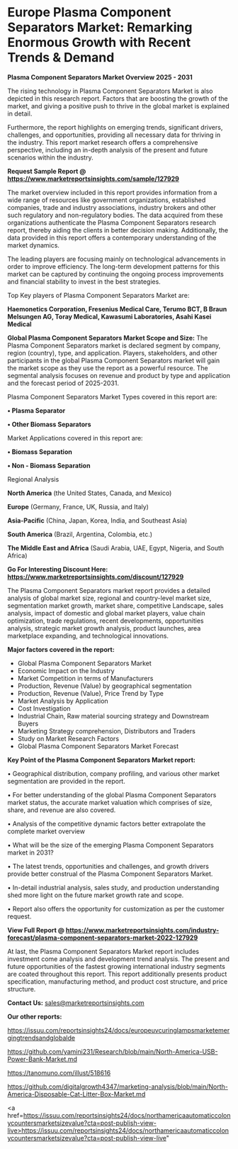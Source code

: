 # Europe Plasma Component Separators Market: Remarking Enormous Growth with Recent Trends & Demand

<Strong> Plasma Component Separators Market Overview 2025 - 2031</strong>

The rising technology in Plasma Component Separators Market is also depicted in this research report. Factors that are boosting the growth of the market, and giving a positive push to thrive in the global market is explained in detail.

Furthermore, the report highlights on emerging trends, significant drivers, challenges, and opportunities, providing all necessary data for thriving in the industry. This report market research offers a comprehensive perspective, including an in-depth analysis of the present and future scenarios within the industry.

<strong>Request Sample Report @ <a href=https://www.marketreportsinsights.com/sample/127929>https://www.marketreportsinsights.com/sample/127929</a></strong>

The market overview included in this report provides information from a wide range of resources like government organizations, established companies, trade and industry associations, industry brokers and other such regulatory and non-regulatory bodies. The data acquired from these organizations authenticate the Plasma Component Separators research report, thereby aiding the clients in better decision making. Additionally, the data provided in this report offers a contemporary understanding of the market dynamics.

The leading players are focusing mainly on technological advancements in order to improve efficiency. The long-term development patterns for this market can be captured by continuing the ongoing process improvements and financial stability to invest in the best strategies.

Top Key players of Plasma Component Separators Market are:

<strong>Haemonetics Corporation, Fresenius Medical Care, Terumo BCT, B Braun Melsungen AG, Toray Medical, Kawasumi Laboratories, Asahi Kasei Medical</strong>

<strong><b>Global Plasma Component Separators Market Scope and Size:</b></strong>
The Plasma Component Separators market is declared segment by company, region (country), type, and application. Players, stakeholders, and other participants in the global Plasma Component Separators market will gain the market scope as they use the report as a powerful resource. The segmental analysis focuses on revenue and product by type and application and the forecast period of 2025-2031.

Plasma Component Separators Market Types covered in this report are:

<strong>• Plasma Separator

• Other Biomass Separators</strong>

Market Applications covered in this report are:

<strong>• Biomass Separation

• Non - Biomass Separation</strong> 

Regional Analysis

<strong>North America</strong> (the United States, Canada, and Mexico)

<strong>Europe</strong> (Germany, France, UK, Russia, and Italy)

<strong>Asia-Pacific</strong> (China, Japan, Korea, India, and Southeast Asia)

<strong>South America</strong> (Brazil, Argentina, Colombia, etc.)

<strong>The Middle East and Africa</strong> (Saudi Arabia, UAE, Egypt, Nigeria, and South Africa)

<strong>Go For Interesting Discount Here: <a href=https://www.marketreportsinsights.com/discount/127929>https://www.marketreportsinsights.com/discount/127929</a></strong>

The Plasma Component Separators market report provides a detailed analysis of global market size, regional and country-level market size, segmentation market growth, market share, competitive Landscape, sales analysis, impact of domestic and global market players, value chain optimization, trade regulations, recent developments, opportunities analysis, strategic market growth analysis, product launches, area marketplace expanding, and technological innovations.

<strong><b>Major factors covered in the report:</b></strong>
<ul>
  <li>Global Plasma Component Separators Market </li>
  <li>Economic Impact on the Industry</li>
  <li>Market Competition in terms of Manufacturers</li>
  <li>Production, Revenue (Value) by geographical segmentation</li>
  <li>Production, Revenue (Value), Price Trend by Type</li>
  <li>Market Analysis by Application</li>
  <li>Cost Investigation</li>
  <li>Industrial Chain, Raw material sourcing strategy and Downstream Buyers</li>
  <li>Marketing Strategy comprehension, Distributors and Traders</li>
  <li>Study on Market Research Factors</li>
  <li>Global Plasma Component Separators Market Forecast</li>
</ul>

<strong><b>Key Point of the Plasma Component Separators Market report:</b></strong>

• Geographical distribution, company profiling, and various other market segmentation are provided in the report.

• For better understanding of the global Plasma Component Separators market status, the accurate market valuation which comprises of size, share, and revenue are also covered.

• Analysis of the competitive dynamic factors better extrapolate the complete market overview

• What will be the size of the emerging Plasma Component Separators market in 2031?

• The latest trends, opportunities and challenges, and growth drivers provide better construal of the Plasma Component Separators Market.

• In-detail industrial analysis, sales study, and production understanding shed more light on the future market growth rate and scope.

• Report also offers the opportunity for customization as per the customer request.

<strong><b>View Full Report @ <a href=https://www.marketreportsinsights.com/industry-forecast/plasma-component-separators-market-2022-127929>https://www.marketreportsinsights.com/industry-forecast/plasma-component-separators-market-2022-127929</a></b></strong>


At last, the Plasma Component Separators Market report includes investment come analysis and development trend analysis. The present and future opportunities of the fastest growing international industry segments are coated throughout this report. This report additionally presents product specification, manufacturing method, and product cost structure, and price structure.

<strong>Contact Us:</strong>
sales@marketreportsinsights.com

<strong>Our other reports:</strong>

<a href=https://issuu.com/reportsinsights24/docs/europeuvcuringlampsmarketemergingtrendsandglobalde>https://issuu.com/reportsinsights24/docs/europeuvcuringlampsmarketemergingtrendsandglobalde</a>

<a href=https://github.com/yamini231/Research/blob/main/North-America-USB-Power-Bank-Market.md>https://github.com/yamini231/Research/blob/main/North-America-USB-Power-Bank-Market.md</a>

<a href=https://tanomuno.com/illust/518616>https://tanomuno.com/illust/518616</a>

<a href=https://github.com/digitalgrowth4347/marketing-analysis/blob/main/North-America-Disposable-Cat-Litter-Box-Market.md>https://github.com/digitalgrowth4347/marketing-analysis/blob/main/North-America-Disposable-Cat-Litter-Box-Market.md</a>

<a href=https://issuu.com/reportsinsights24/docs/northamericaautomaticcolonycountersmarketsizevalue?cta=post-publish-view-live>https://issuu.com/reportsinsights24/docs/northamericaautomaticcolonycountersmarketsizevalue?cta=post-publish-view-live</a>"
